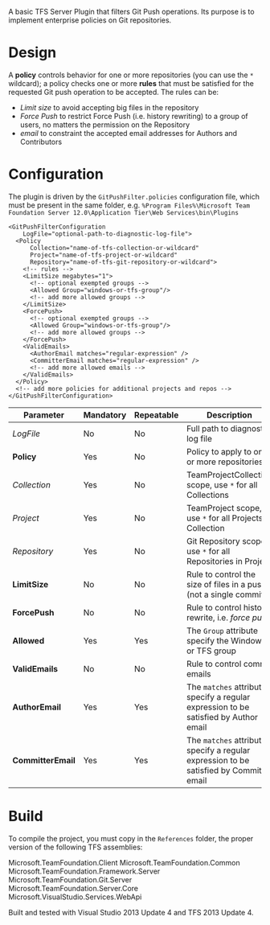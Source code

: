 A basic TFS Server Plugin that filters Git Push operations.
Its purpose is to implement enterprise policies on Git repositories.

# Design
A **policy** controls behavior for one or more repositories (you can use the `*` wildcard); a policy
checks one or more **rules** that must be satisfied for the requested Git push operation to be accepted.
The rules can be:
 - *Limit size* to avoid accepting big files in the repository
 - *Force Push* to restrict Force Push (i.e. history rewriting) to a group of users, no matters the permission on the Repository
 - *email* to constraint the accepted email addresses for Authors and Contributors

# Configuration

The plugin is driven by the `GitPushFilter.policies` configuration file, which must be present
in the same folder, e.g. `%Program Files%\Microsoft Team Foundation Server 12.0\Application Tier\Web Services\bin\Plugins`

```
<GitPushFilterConfiguration
    LogFile="optional-path-to-diagnostic-log-file">
  <Policy
      Collection="name-of-tfs-collection-or-wildcard"
      Project="name-of-tfs-project-or-wildcard"
      Repository="name-of-tfs-git-repository-or-wildcard">
    <!-- rules -->
    <LimitSize megabytes="1">
      <!-- optional exempted groups -->
      <Allowed Group="windows-or-tfs-group"/>
      <!-- add more allowed groups -->
    </LimitSize>
    <ForcePush>
      <!-- optional exempted groups -->
      <Allowed Group="windows-or-tfs-group"/>
      <!-- add more allowed groups -->
    </ForcePush>
    <ValidEmails>
      <AuthorEmail matches="regular-expression" />
      <CommitterEmail matches="regular-expression" />
      <!-- add more allowed emails -->
    </ValidEmails>
  </Policy>
  <!-- add more policies for additional projects and repos -->
</GitPushFilterConfiguration>
```

| Parameter          | Mandatory | Repeatable | Description                                             |
|--------------------|-----------|------------|---------------------------------------------------------|
| _LogFile_          | No  | No  | Full path to diagnostic log file                                     |
| **Policy**         | Yes | No  | Policy to apply to one or more repositories                          |
| _Collection_       | Yes | No  | TeamProjectCollection scope, use `*` for all Collections             |
| _Project_          | Yes | No  | TeamProject scope, use `*` for all Projects in Collection            |
| _Repository_       | Yes | No  | Git Repository scope, use `*` for all Repositories in Project        |
| **LimitSize**      | No  | No  | Rule to control the size of files in a push (not a single commit)    |
| **ForcePush**      | No  | No  | Rule to control history rewrite, i.e. *force push*                   |
| **Allowed**        | Yes | Yes | The `Group` attribute specify the Windows or TFS group               |
| **ValidEmails**    | No  | No  | Rule to control commit emails                                        |
| **AuthorEmail**    | Yes | Yes | The `matches` attribute specify a regular expression to be satisfied by Author email |
| **CommitterEmail** | Yes | Yes | The `matches` attribute specify a regular expression to be satisfied by Committer email  |


# Build
To compile the project, you must copy in the `References` folder, the proper version of the following TFS assemblies:

Microsoft.TeamFoundation.Client
Microsoft.TeamFoundation.Common
Microsoft.TeamFoundation.Framework.Server
Microsoft.TeamFoundation.Git.Server
Microsoft.TeamFoundation.Server.Core
Microsoft.VisualStudio.Services.WebApi

Built and tested with Visual Studio 2013 Update 4 and TFS 2013 Update 4.